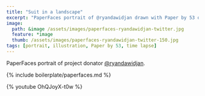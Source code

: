 ```yaml
---
title: "Suit in a landscape"
excerpt: "PaperFaces portrait of @ryandawidjan drawn with Paper by 53 on an iPad."
image: 
  path: &image /assets/images/paperfaces-ryandawidjan-twitter.jpg 
  feature: *image
  thumb: /assets/images/paperfaces-ryandawidjan-twitter-150.jpg
tags: [portrait, illustration, Paper by 53, time lapse]
---
```


PaperFaces portrait of project donator [@ryandawidjan](http://twitter.com/ryandawidjan).

{% include boilerplate/paperfaces.md %}

{% youtube OhQJoyX-t0w %}
